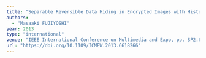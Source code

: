 ```yaml
---
title: "Separable Reversible Data Hiding in Encrypted Images with Histogram Permutation"
authors:
  - "Masaaki FUJIYOSHI"
year: 2013
type: "international"
venue: "IEEE International Conference on Multimedia and Expo, pp. SP2.6, San Jose, CA, the U.S., 2013-07-18."
url: "https://doi.org/10.1109/ICMEW.2013.6618266"
---
```

